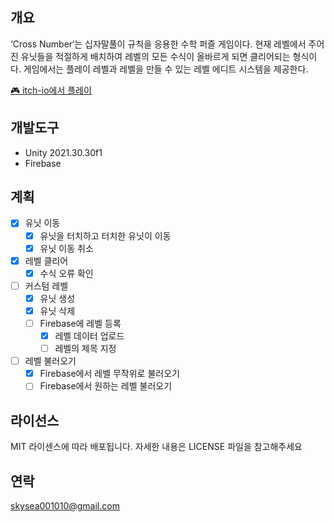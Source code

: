 ## 개요
‘Cross Number‘는 십자말풀이 규칙을 응용한 수학 퍼즐 게임이다. 현재 레벨에서 주어진 유닛들을 적절하게 배치하여 레벨의 모든 수식이 올바르게 되면 클리어되는 형식이다. 게임에서는 플레이 레벨과 레벨을 만들 수 있는 레벨 에디트 시스템을 제공한다.  

[🎮 itch-io에서 플레이](https://easy-h.itch.io/crossnumber)


## 개발도구
* Unity 2021.30.30f1
* Firebase

## 계획
- [x] 유닛 이동
  - [x] 유닛을 터치하고 터치한 유닛이 이동
  - [x] 유닛 이동 취소
- [x] 레벨 클리어
  - [x] 수식 오류 확인 
- [ ] 커스텀 레벨
  - [x] 유닛 생성
  - [x] 유닛 삭제
  - [ ] Firebase에 레벨 등록
    - [x] 레벨 데이터 업로드
    - [ ] 레벨의 제목 지정
- [ ] 레벨 불러오기
  - [x] Firebase에서 레벨 무작위로 불러오기
  - [ ] Firebase에서 원하는 레벨 불러오기 

## 라이선스
MIT 라이센스에 따라 배포됩니다. 자세한 내용은 LICENSE 파일을 참고해주세요

## 연락
skysea001010@gmail.com
